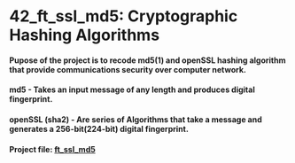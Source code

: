 # 42_ft_ssl_md5: Cryptographic Hashing Algorithms 

#### Pupose of the project is to recode md5(1) and openSSL hashing algorithm that provide communications security over computer network.
#### md5 - Takes an input message of any length and produces digital fingerprint.
#### openSSL (sha2) - Are series of Algorithms that take a message and generates a 256-bit(224-bit) digital fingerprint.

#### Project file: [ft_ssl_md5](https://github.com/mohammadbutt/42_ft_ssl_md5/blob/master/docs_and_media/ft_ssl_md5.en.pdf)
